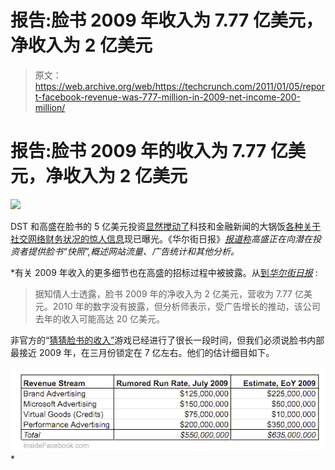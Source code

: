 # 报告:脸书 2009 年收入为 7.77 亿美元，净收入为 2 亿美元

> 原文：<https://web.archive.org/web/https://techcrunch.com/2011/01/05/report-facebook-revenue-was-777-million-in-2009-net-income-200-million/>

# 报告:脸书 2009 年的收入为 7.77 亿美元，净收入为 2 亿美元

![](img/ee49c8c8cd2d543ba42c018ab0f4b5ce.png)

DST 和高盛在脸书的 5 亿美元投资[显然搅动了](https://web.archive.org/web/20230130100805/https://techcrunch.com/2011/01/05/things-about-the-endless-facebook-speculation-that-have-to-be-said/)科技和金融新闻的大锅饭[各种关于社交网络财务状况的惊人信息](https://web.archive.org/web/20230130100805/http://www.techmeme.com/110105/p68#a110105p68)现已曝光。《华尔街日报》*[报道称](https://web.archive.org/web/20230130100805/http://online.wsj.com/article/SB10001424052748703675904576064210094944044.html?mod=e2tw)高盛正在向潜在投资者提供脸书“快照”,概述网站流量、广告统计和其他分析。*

 *有关 2009 年收入的更多细节也在高盛的招标过程中被披露。从[到*华尔街日报*](https://web.archive.org/web/20230130100805/http://online.wsj.com/article/SB10001424052748703675904576064210094944044.html?mod=e2tw) :

> 据知情人士透露，脸书 2009 年的净收入为 2 亿美元，营收为 7.77 亿美元。2010 年的数字没有披露，但分析师表示，受广告增长的推动，该公司去年的收入可能高达 20 亿美元。

非官方的“[猜猜脸书的收入”](https://web.archive.org/web/20230130100805/https://techcrunch.com/2010/09/01/facebook-will-hit-2-billion-2010-revenue-says-mob-of-unofficial-facebook-spokespersons/)游戏已经进行了很长一段时间，但我们必须说脸书内部最接近 2009 年，在三月份锁定在 7 亿左右。他们的估计细目如下。

![](img/9ce05c4eafaba8fcafa31a3a6bbff50f.png)*